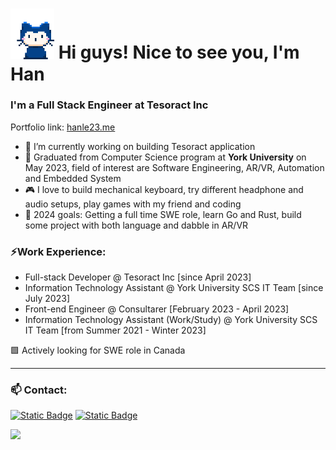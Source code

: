 <h1><img src="blob/master/rushil-whisper.gif" width="70"/> Hi guys! Nice to see you, I'm Han</h1>

### I'm a Full Stack Engineer at Tesoract Inc
Portfolio link: [hanle23.me](https://hanle23.me/)

- 🔭 I’m currently working on building Tesoract application
- 🏫 Graduated from Computer Science program at **York University** on May 2023, field of interest are Software Engineering, AR/VR, Automation and Embedded System
- 🎮 I love to build mechanical keyboard, try different headphone and audio setups, play games with my friend and coding
- 🎯 2024 goals: Getting a full time SWE role, learn Go and Rust, build some project with both language and dabble in AR/VR

### ⚡Work Experience:

- Full-stack Developer @ Tesoract Inc [since April 2023]
- Information Technology Assistant @ York University SCS IT Team [since July 2023]
- Front-end Engineer @ Consultarer [February 2023 - April 2023]
- Information Technology Assistant (Work/Study) @ York University SCS IT Team [from Summer 2021 - Winter 2023]

🟩 Actively looking for SWE role in Canada

---

### 📫 Contact:

[![Static Badge](https://img.shields.io/badge/Han%20Le-blue?style=flat&logo=LinkedIn&logoColor=white)](https://www.linkedin.com/in/han-le23/)
[![Static Badge](https://img.shields.io/badge/hanle.cs23%40gmail.com-red?style=flat&logo=Gmail&logoColor=white)](mailto:hanle.cs23@gmail.com)

<p float="left">
<img src="https://github-readme-stats-hanle23.vercel.app/api/top-langs/?username=hanle23&layout=compact&theme=dark">
</p>
